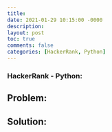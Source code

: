 ```yaml
---
title: 
date: 2021-01-29 10:15:00 -0000
description: 
layout: post
toc: true
comments: false
categories: [HackerRank, Python]
---
```


### HackerRank - Python: 

## Problem:

## Solution:

```python

```